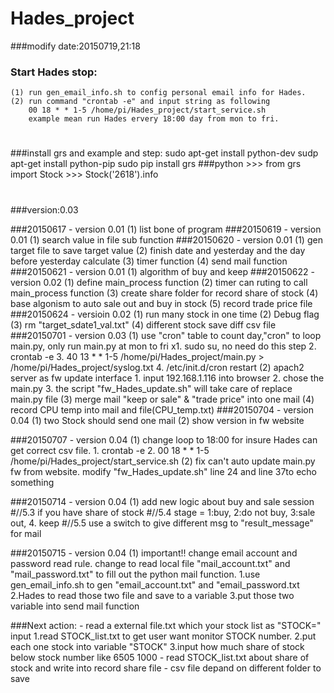 # Hades_project

###modify date:20150719,21:18

### Start Hades stop:
    (1) run gen_email_info.sh to config personal email info for Hades.
    (2) run command "crontab -e" and input string as following
        00 18 * * 1-5 /home/pi/Hades_project/start_service.sh
        example mean run Hades ervery 18:00 day from mon to fri.

#
###install grs and example and step:
	sudo apt-get install python-dev
	sudp apt-get install python-pip
	sudo pip install grs
###python
	>>> from grs import Stock
	>>> Stock('2618').info
#
###version:0.03

###20150617 - version 0.01
			(1) list bone of program
###20150619 - version 0.01
			(1) search value in file sub function
###20150620 - version 0.01
			(1) gen target file to save target value
			(2) finish date and yesterday and the day before yesterday calculate
			(3) timer function
			(4) send mail function
###20150621 - version 0.01
			(1) algorithm of buy and keep
###20150622 - version 0.02
			(1) define main_process function
			(2) timer can ruting to call main_process function
			(3) create share folder for record share of stock
			(4) base algonism to auto sale out and buy in stock
			(5) record trade price file
###20150624 - versioin 0.02
			(1) run many stock in one time
			(2) Debug flag
			(3) rm "target_sdate1_val.txt"
			(4) different stock save diff csv file
###20150701 - version 0.03
			(1) use "cron" table to count day,"cron" to loop main.py, only run main.py at mon to fri
				x1. sudo su, no need do this step
				2. crontab -e
				3. 40 13 * * 1-5 /home/pi/Hades_project/main.py > /home/pi/Hades_project/syslog.txt
				4. /etc/init.d/cron restart
			(2) apach2 server as fw update interface
				1. input 192.168.1.116 into browser
				2. chose the main.py 
				3. the script "fw_Hades_update.sh" will take care of replace main.py file 
			(3) merge mail "keep or sale" & "trade price" into one mail
			(4) record CPU temp into mail and file(CPU_temp.txt)
###20150704 - version 0.04
			(1) two Stock should send one mail
			(2) show version in fw website

###20150707 - version 0.04
            (1) change loop to 18:00 for insure Hades can get correct csv file.
                1. crontab -e
                2. 00 18 * * 1-5 /home/pi/Hades_project/start_service.sh
            (2) fix can't auto update main.py fw from website.
                modify "fw_Hades_update.sh" line 24 and line 37to echo something

###20150714 - version 0.04
            (1) add new logic about buy and sale session
                #//5.3 if you have share of stock
                #//5.4 stage = 1:buy, 2:do not buy, 3:sale out, 4. keep
                #//5.5 use a switch to give different msg to "result_message" for mail

###20150715 - version 0.04
            (1) important!! change email account and password read rule.
                change to read local file "mail_account.txt" and "mail_password.txt"
                to fill out the python mail function.
                1.use gen_email_info.sh to gen "email_account.txt" and "email_password.txt
                2.Hades to read those two file and save to a variable
                3.put those two variable into send mail function


###Next action:
			*-* read a external file.txt which your stock list as "STOCK=" input
                1.read STOCK_list.txt to get user want monitor STOCK number.
                2.put each one stock into variable "STOCK"
                3.input how much share of stock below stock number like
                  6505
                  1000
			*-* read STOCK_list.txt about share of stock and write into record share file 
			*-* csv file depand on different folder to save

